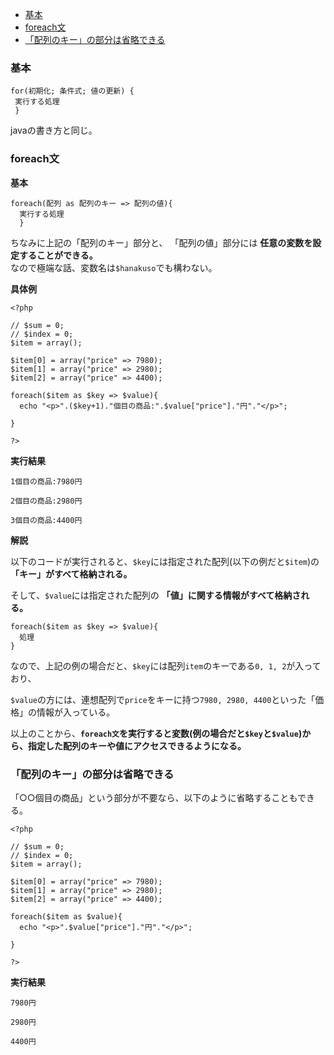 * [基本](#基本)
* [foreach文](#foreach文)
* [「配列のキー」の部分は省略できる](#「配列のキー」の部分は省略できる)

### 基本

    for(初期化; 条件式; 値の更新) {
     実行する処理
     }

javaの書き方と同じ。

### foreach文

**基本**

    foreach(配列 as 配列のキー => 配列の値){
      実行する処理
      }

 ちなみに上記の「配列のキー」部分と、 「配列の値」部分には **任意の変数を設定することができる。**  
 なので極端な話、変数名は`$hanakuso`でも構わない。

**具体例**

```
<?php

// $sum = 0;
// $index = 0;
$item = array();

$item[0] = array("price" => 7980);
$item[1] = array("price" => 2980);
$item[2] = array("price" => 4400);

foreach($item as $key => $value){
  echo "<p>".($key+1)."個目の商品:".$value["price"]."円"."</p>";
  
}

?>
```

**実行結果**

```
1個目の商品:7980円

2個目の商品:2980円

3個目の商品:4400円
```

**解説**

以下のコードが実行されると、`$key`には指定された配列(以下の例だと`$item`)の **「キー」がすべて格納される。**

そして、`$value`には指定された配列の **「値」に関する情報がすべて格納される。**
```
foreach($item as $key => $value){
  処理  
}
```

なので、上記の例の場合だと、`$key`には配列`item`のキーである`0, 1, 2`が入っており、

`$value`の方には、連想配列で`price`をキーに持つ`7980, 2980, 4400`といった「価格」の情報が入っている。

以上のことから、**`foreach文`を実行すると変数(例の場合だと`$key`と`$value`)から、指定した配列のキーや値にアクセスできるようになる。**

### 「配列のキー」の部分は省略できる

「○○個目の商品」という部分が不要なら、以下のように省略することもできる。

```
<?php

// $sum = 0;
// $index = 0;
$item = array();

$item[0] = array("price" => 7980);
$item[1] = array("price" => 2980);
$item[2] = array("price" => 4400);

foreach($item as $value){
  echo "<p>".$value["price"]."円"."</p>";
  
}

?>
```

**実行結果**

```
7980円

2980円

4400円
```

